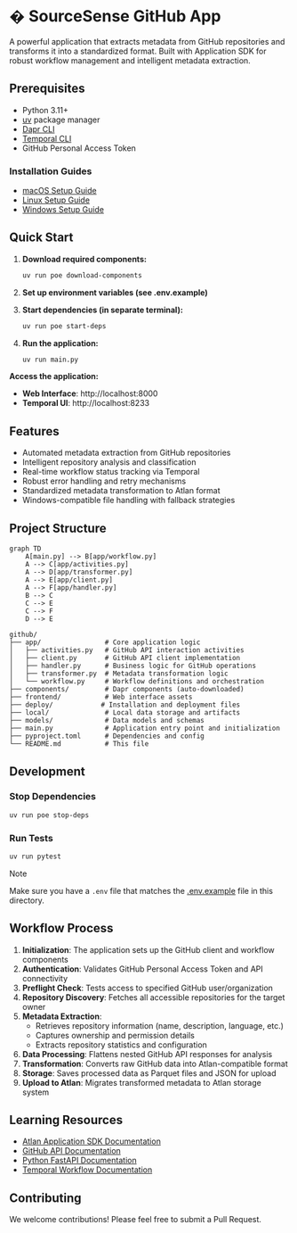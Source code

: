 # � SourceSense GitHub App

A powerful application that extracts metadata from GitHub repositories and transforms it into a standardized format. Built with Application SDK for robust workflow management and intelligent metadata extraction.

## Prerequisites

- Python 3.11+
- [uv](https://docs.astral.sh/uv/) package manager
- [Dapr CLI](https://docs.dapr.io/getting-started/install-dapr-cli/)
- [Temporal CLI](https://docs.temporal.io/cli)
- GitHub Personal Access Token

### Installation Guides

- [macOS Setup Guide](https://github.com/atlanhq/application-sdk/blob/main/docs/docs/setup/MAC.md)
- [Linux Setup Guide](https://github.com/atlanhq/application-sdk/blob/main/docs/docs/setup/LINUX.md)
- [Windows Setup Guide](https://github.com/atlanhq/application-sdk/blob/main/docs/docs/setup/WINDOWS.md)

## Quick Start

1. **Download required components:**

   ```bash
   uv run poe download-components
   ```

2. **Set up environment variables (see .env.example)**

3. **Start dependencies (in separate terminal):**

   ```bash
   uv run poe start-deps
   ```

4. **Run the application:**
   ```bash
   uv run main.py
   ```

**Access the application:**

- **Web Interface**: http://localhost:8000
- **Temporal UI**: http://localhost:8233

## Features

- Automated metadata extraction from GitHub repositories
- Intelligent repository analysis and classification
- Real-time workflow status tracking via Temporal
- Robust error handling and retry mechanisms
- Standardized metadata transformation to Atlan format
- Windows-compatible file handling with fallback strategies

## Project Structure

```mermaid
graph TD
    A[main.py] --> B[app/workflow.py]
    A --> C[app/activities.py]
    A --> D[app/transformer.py]
    A --> E[app/client.py]
    A --> F[app/handler.py]
    B --> C
    C --> E
    C --> F
    D --> E
```

```
github/
├── app/                # Core application logic
│   ├── activities.py   # GitHub API interaction activities
│   ├── client.py       # GitHub API client implementation
│   ├── handler.py      # Business logic for GitHub operations
│   ├── transformer.py  # Metadata transformation logic
│   └── workflow.py     # Workflow definitions and orchestration
├── components/         # Dapr components (auto-downloaded)
├── frontend/           # Web interface assets
├── deploy/            # Installation and deployment files
├── local/              # Local data storage and artifacts
├── models/             # Data models and schemas
├── main.py             # Application entry point and initialization
├── pyproject.toml      # Dependencies and config
└── README.md           # This file
```

## Development

### Stop Dependencies

```bash
uv run poe stop-deps
```

### Run Tests

```bash
uv run pytest
```

> [!NOTE]
> Make sure you have a `.env` file that matches the [.env.example](.env.example) file in this directory.

## Workflow Process

1. **Initialization**: The application sets up the GitHub client and workflow components
2. **Authentication**: Validates GitHub Personal Access Token and API connectivity
3. **Preflight Check**: Tests access to specified GitHub user/organization
4. **Repository Discovery**: Fetches all accessible repositories for the target owner
5. **Metadata Extraction**:
   - Retrieves repository information (name, description, language, etc.)
   - Captures ownership and permission details
   - Extracts repository statistics and configuration
6. **Data Processing**: Flattens nested GitHub API responses for analysis
7. **Transformation**: Converts raw GitHub data into Atlan-compatible format
8. **Storage**: Saves processed data as Parquet files and JSON for upload
9. **Upload to Atlan**: Migrates transformed metadata to Atlan storage system

## Learning Resources

- [Atlan Application SDK Documentation](https://github.com/atlanhq/application-sdk/tree/main/docs)
- [GitHub API Documentation](https://docs.github.com/en/rest)
- [Python FastAPI Documentation](https://fastapi.tiangolo.com/)
- [Temporal Workflow Documentation](https://docs.temporal.io/)

## Contributing

We welcome contributions! Please feel free to submit a Pull Request.
